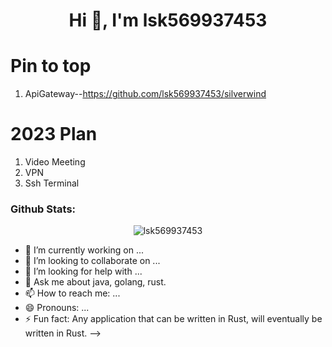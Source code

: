 <h1 align="center">Hi 👋, I'm lsk569937453</h1>

# Pin to top
1. ApiGateway--https://github.com/lsk569937453/silverwind

# 2023 Plan
1. Video Meeting
2. VPN
3. Ssh Terminal


<h3 align="left">Github Stats:</h3>

<p align="center"><img src="https://github-readme-stats.vercel.app/api/?username=lsk569937453&show_icons=true&title_color=F08C00&icon_color=FA8B00&text_color=F08C00&bg_color=151515&locale=en&hide_border=true" alt="lsk569937453"/></p>


- 🔭 I’m currently working on ...
- 👯 I’m looking to collaborate on ...
- 🤔 I’m looking for help with ...
- 💬 Ask me about java, golang, rust.
- 📫 How to reach me: ...
- 😄 Pronouns: ...
- ⚡ Fun fact: Any application that can be written in Rust, will eventually be written in Rust.
-->

